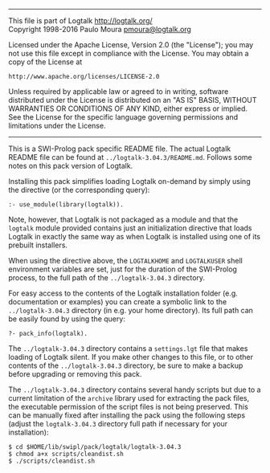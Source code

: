 ________________________________________________________________________

This file is part of Logtalk <http://logtalk.org/>  
Copyright 1998-2016 Paulo Moura <pmoura@logtalk.org>

Licensed under the Apache License, Version 2.0 (the "License");
you may not use this file except in compliance with the License.
You may obtain a copy of the License at

    http://www.apache.org/licenses/LICENSE-2.0

Unless required by applicable law or agreed to in writing, software
distributed under the License is distributed on an "AS IS" BASIS,
WITHOUT WARRANTIES OR CONDITIONS OF ANY KIND, either express or implied.
See the License for the specific language governing permissions and
limitations under the License.
________________________________________________________________________


This is a SWI-Prolog pack specific README file. The actual Logtalk
README file can be found at `../logtalk-3.04.3/README.md`. Follows
some notes on this pack version of Logtalk.

Installing this pack simplifies loading Logtalk on-demand by simply
using the directive (or the corresponding query):

	:- use_module(library(logtalk)).

Note, however, that Logtalk is not packaged as a module and that the
`logtalk` module provided contains just an initialization directive
that loads Logtalk in exactly the same way as when Logtalk is installed
using one of its prebuilt installers.

When using the directive above, the `LOGTALKHOME` and `LOGTALKUSER`
shell environment variables are set, just for the duration of the
SWI-Prolog process, to the full path of the `../logtalk-3.04.3`
directory.

For easy access to the contents of the Logtalk installation folder
(e.g. documentation or examples) you can create a symbolic link to the
`../logtalk-3.04.3` directory (in e.g. your home directory). Its full
path can be easily found by using the query:

	?- pack_info(logtalk).

The `../logtalk-3.04.3` directory contains a `settings.lgt` file that
makes loading of Logtalk silent. If you make other changes to this file,
or to other contents of the `../logtalk-3.04.3` directory, be sure to
make a backup before upgrading or removing this pack.

The `../logtalk-3.04.3` directory contains several handy scripts but due
to a current limitation of the `archive` library used for extracting the
pack files, the executable permission of the script files is not being
preserved. This can be manually fixed after installing the pack using
the following steps (adjust the `logtalk-3.04.3` directory full path if
necessary for your installation):

	$ cd $HOME/lib/swipl/pack/logtalk/logtalk-3.04.3
	$ chmod a+x scripts/cleandist.sh
	$ ./scripts/cleandist.sh
